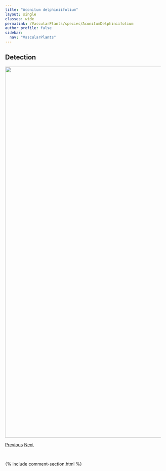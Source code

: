 ```yaml
---
title: "Aconitum delphiniifolium"
layout: single
classes: wide
permalink: /VascularPlants/species/AconitumDelphiniifolium
author_profile: false
sidebar:
  nav: "VascularPlants"
---
```


<h2>Detection</h2>

<a href="https://drive.google.com/uc?export=view&id=1s9x2kLDL9XvcJt9YuSPpygZizVpHGIgU">
<img src="https://drive.google.com/uc?export=view&id=1s9x2kLDL9XvcJt9YuSPpygZizVpHGIgU" height = "1200" width = "800">
</a>


<a href="/DevelopmentWebsite/VascularPlants/species/AchilleaPtarmica" class="pagination--pager" title="Achillea ptarmica">Previous</a> <a href="/DevelopmentWebsite/VascularPlants/species/AcorusAmericanus" class="pagination--pager" title="Acorus americanus">Next</a>

<p>&nbsp;</p>

{% include comment-section.html %}
